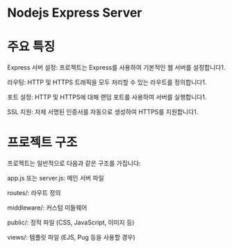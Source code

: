# Nodejs Express Server

# 주요 특징
Express 서버 설정: 프로젝트는 Express를 사용하여 기본적인 웹 서버를 설정합니다1.

라우팅: HTTP 및 HTTPS 트래픽을 모두 처리할 수 있는 라우트를 정의합니다1.

포트 설정: HTTP 및 HTTPS에 대해 랜덤 포트를 사용하여 서버를 실행합니다1.

SSL 지원: 자체 서명된 인증서를 자동으로 생성하여 HTTPS를 지원합니다1.

# 프로젝트 구조
프로젝트는 일반적으로 다음과 같은 구조를 가집니다:

app.js 또는 server.js: 메인 서버 파일

routes/: 라우트 정의

middleware/: 커스텀 미들웨어

public/: 정적 파일 (CSS, JavaScript, 이미지 등)

views/: 템플릿 파일 (EJS, Pug 등을 사용할 경우)
